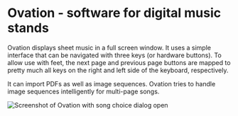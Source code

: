 # Ovation - software for digital music stands

Ovation displays sheet music in a full screen window. It uses a simple interface that can be navigated with three keys (or hardware buttons). To allow use with feet, the next page and previous page buttons are mapped to pretty much all keys on the right and left side of the keyboard, respectively.

It can import PDFs as well as image sequences. Ovation tries to handle image sequences intelligently for multi-page songs.

![Screenshot of Ovation with song choice dialog open](https://skyler.io/images/ovation2.png)
